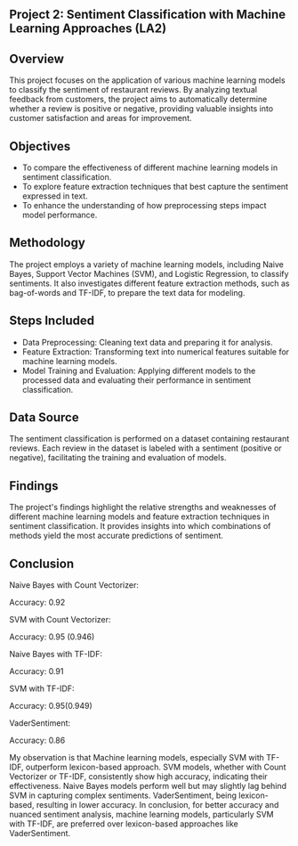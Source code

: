 
## Project 2: Sentiment Classification with Machine Learning Approaches (LA2)
## Overview
This project focuses on the application of various machine learning models to classify the sentiment of restaurant reviews. By analyzing textual feedback from customers, the project aims to automatically determine whether a review is positive or negative, providing valuable insights into customer satisfaction and areas for improvement.

## Objectives
- To compare the effectiveness of different machine learning models in sentiment classification.
- To explore feature extraction techniques that best capture the sentiment expressed in text.
- To enhance the understanding of how preprocessing steps impact model performance.
## Methodology
The project employs a variety of machine learning models, including Naive Bayes, Support Vector Machines (SVM), and Logistic Regression, to classify sentiments. It also investigates different feature extraction methods, such as bag-of-words and TF-IDF, to prepare the text data for modeling.

## Steps Included
- Data Preprocessing: Cleaning text data and preparing it for analysis.
- Feature Extraction: Transforming text into numerical features suitable for machine learning models.
- Model Training and Evaluation: Applying different models to the processed data and evaluating their performance in sentiment classification.
## Data Source
The sentiment classification is performed on a dataset containing restaurant reviews. Each review in the dataset is labeled with a sentiment (positive or negative), facilitating the training and evaluation of models.

## Findings
The project's findings highlight the relative strengths and weaknesses of different machine learning models and feature extraction techniques in sentiment classification. It provides insights into which combinations of methods yield the most accurate predictions of sentiment.
## Conclusion
Naive Bayes with Count Vectorizer:

Accuracy: 0.92

SVM with Count Vectorizer:

Accuracy: 0.95 (0.946)

Naive Bayes with TF-IDF:

Accuracy: 0.91

SVM with TF-IDF:

Accuracy: 0.95(0.949)

VaderSentiment:

Accuracy: 0.86

My observation is that Machine learning models, especially SVM with TF-IDF, outperform lexicon-based approach. SVM models, whether with Count Vectorizer or TF-IDF, consistently show high accuracy, indicating their effectiveness. Naive Bayes models perform well but may slightly lag behind SVM in capturing complex sentiments. VaderSentiment, being lexicon-based, resulting in lower accuracy.
In conclusion, for better accuracy and nuanced sentiment analysis, machine learning models, particularly SVM with TF-IDF, are preferred over lexicon-based approaches like VaderSentiment.

